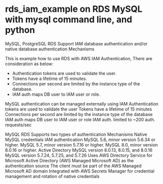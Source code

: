# rds_iam_example on RDS MySQL with mysql command line, and python

MySQL, PostgreSQL RDS Support IAM database authentication and/or native database authentication Mechanisms

This is example how to use RDS with AWS IAM Authentication, There are consideration as below:

- Authentication tokens are used to validate the user.
- Tokens have a lifetime of 15 minutes.
- Connections per second are limited by the instance type of the database.
- IAM auth maps DB user to IAM user or role.

MySQL authentication can be managed externally using IAM
Authentication tokens are used to validate the user
Tokens have a lifetime of 15 minutes
Connections per second are limited by the instance type of the database
IAM auth maps DB user to IAM user or role
IAM auth. limited to ~200 auth. requests/sec

MySQL RDS Supports two types of authentication Mechanisms
Native MySQL credentials
IAM authentication
MySQL 5.6, minor version 5.6.34 or higher.
MySQL 5.7, minor version 5.7.16 or higher.
MySQL 8.0, minor version 8.0.16 or higher.
Active Directory
MySQL version 8.0.13, 8.0.15, and 8.0.16
MySQL version 5.7.24, 5.7.25, and 5.7.26
Uses AWS Directory Service for Microsoft Active Directory (AWS Managed Microsoft AD) as the authentication source
The client must be part of the AWS Managed Microsoft AD domain
Integrated with AWS Secrets Manager for credential management and rotation of native credentials